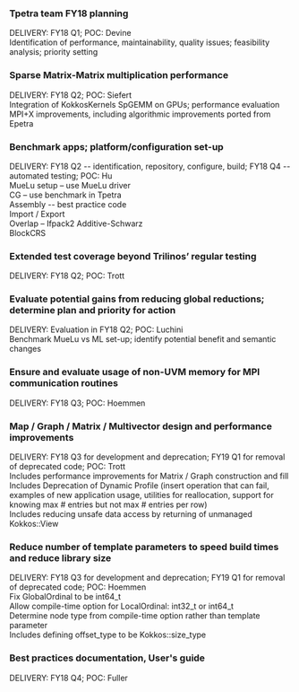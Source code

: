 ### Tpetra team FY18 planning
DELIVERY:  FY18 Q1; POC: Devine  
Identification of performance, maintainability, quality issues; feasibility analysis; priority setting
### Sparse Matrix-Matrix multiplication performance 
DELIVERY:  FY18 Q2; POC: Siefert  
Integration of KokkosKernels SpGEMM on GPUs; performance evaluation
MPI+X improvements, including algorithmic improvements ported from Epetra 
### Benchmark apps; platform/configuration set-up
DELIVERY:  FY18 Q2 -- identification, repository, configure, build; FY18 Q4 -- automated testing; POC: Hu  
MueLu setup – use MueLu driver  
CG – use benchmark in Tpetra   
Assembly -- best practice code  
Import / Export  
Overlap – Ifpack2 Additive-Schwarz  
BlockCRS  
### Extended test coverage beyond Trilinos’ regular testing
DELIVERY: FY18 Q2;  POC:  Trott  
### Evaluate potential gains from reducing global reductions; determine plan and priority for action
DELIVERY:  Evaluation in FY18 Q2; POC: Luchini  
Benchmark MueLu vs ML set-up; identify potential benefit and semantic changes
### Ensure and evaluate usage of non-UVM memory for MPI communication routines
DELIVERY:  FY18 Q3; POC:  Hoemmen  
### Map / Graph / Matrix / Multivector design and performance improvements
DELIVERY:  FY18 Q3 for development and deprecation; FY19 Q1 for removal of deprecated code; POC: Trott  
Includes performance improvements for Matrix / Graph construction and fill  
Includes Deprecation of Dynamic Profile (insert operation that can fail, examples of new application usage, utilities for reallocation, support for knowing max # entries but not max # entries per row)  
Includes reducing unsafe data access by returning of unmanaged Kokkos::View  
### Reduce number of template parameters to speed build times and reduce library size
DELIVERY:  FY18 Q3 for development and deprecation; FY19 Q1 for removal of deprecated code; POC: Hoemmen  
Fix GlobalOrdinal to be int64_t  
Allow compile-time option for LocalOrdinal:  int32_t or int64_t  
Determine node type from compile-time option rather than template parameter  
Includes defining offset_type to be Kokkos::size_type  
### Best practices documentation, User's guide
DELIVERY:  FY18 Q4; POC:  Fuller  
